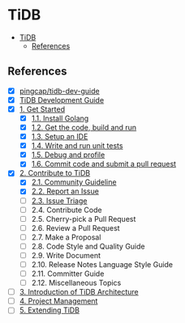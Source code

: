 # TiDB

- [TiDB](#tidb)
  - [References](#references)

## References

- [x] [pingcap/tidb-dev-guide](https://github.com/pingcap/tidb-dev-guide)
- [x] [TiDB Development Guide](https://pingcap.github.io/tidb-dev-guide/)
- [x] [1. Get Started](https://pingcap.github.io/tidb-dev-guide/get-started/introduction.html)
  - [x] [1.1. Install Golang](https://pingcap.github.io/tidb-dev-guide/get-started/install-golang.html)
  - [x] [1.2. Get the code, build and run](https://pingcap.github.io/tidb-dev-guide/get-started/build-tidb-from-source.html)
  - [x] [1.3. Setup an IDE](https://pingcap.github.io/tidb-dev-guide/get-started/setup-an-ide.html)
  - [x] [1.4. Write and run unit tests](https://pingcap.github.io/tidb-dev-guide/get-started/write-and-run-unit-tests.html)
  - [x] [1.5. Debug and profile](https://pingcap.github.io/tidb-dev-guide/get-started/debug-and-profile.html)
  - [x] [1.6. Commit code and submit a pull request](https://pingcap.github.io/tidb-dev-guide/get-started/commit-code-and-submit-a-pull-request.html)
- [x] [2. Contribute to TiDB](https://pingcap.github.io/tidb-dev-guide/contribute-to-tidb/introduction.html)
  - [x] [2.1. Community Guideline](https://pingcap.github.io/tidb-dev-guide/contribute-to-tidb/community-guideline.html)
  - [x] [2.2. Report an Issue](https://pingcap.github.io/tidb-dev-guide/contribute-to-tidb/report-an-issue.html)
  - [ ] [2.3. Issue Triage](https://pingcap.github.io/tidb-dev-guide/contribute-to-tidb/issue-triage.html)
  - [ ] 2.4. Contribute Code
  - [ ] 2.5. Cherry-pick a Pull Request
  - [ ] 2.6. Review a Pull Request
  - [ ] 2.7. Make a Proposal
  - [ ] 2.8. Code Style and Quality Guide
  - [ ] 2.9. Write Document
  - [ ] 2.10. Release Notes Language Style Guide
  - [ ] 2.11. Committer Guide
  - [ ] 2.12. Miscellaneous Topics
- [ ] [3. Introduction of TiDB Architecture](https://pingcap.github.io/tidb-dev-guide/understand-tidb/introduction.html)
- [ ] [4. Project Management](https://pingcap.github.io/tidb-dev-guide/project-management/introduction.html)
- [ ] [5. Extending TiDB](https://pingcap.github.io/tidb-dev-guide/extending-tidb/introduction.html)
